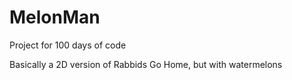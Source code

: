 # MelonMan

Project for 100 days of code

Basically a 2D version of Rabbids Go Home, but with watermelons
